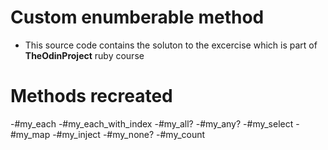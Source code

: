 # Custom enumberable method
- This source code contains the soluton to the excercise which is part of <b>TheOdinProject</b> ruby course

# Methods recreated

-#my_each
-#my_each_with_index
-#my_all?
-#my_any?
-#my_select
-#my_map
-#my_inject
-#my_none?
-#my_count

